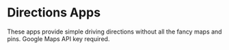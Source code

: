 # Directions Apps
These apps provide simple driving directions without all the fancy maps and pins.  Google Maps API key required.
